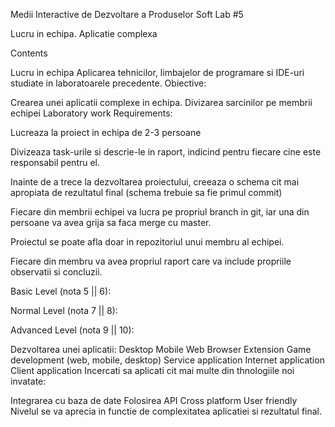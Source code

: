 Medii Interactive de Dezvoltare a Produselor Soft Lab #5

Lucru in echipa. Aplicatie complexa

Contents

Lucru in echipa
Aplicarea tehnicilor, limbajelor de programare si IDE-uri studiate in laboratoarele precedente.
Obiective:

Crearea unei aplicatii complexe in echipa.
Divizarea sarcinilor pe membrii echipei
Laboratory work Requirements:

Lucreaza la proiect in echipa de 2-3 persoane

Divizeaza task-urile si descrie-le in raport, indicind pentru fiecare cine este responsabil pentru el.

Inainte de a trece la dezvoltarea proiectului, creeaza o schema cit mai apropiata de rezultatul final (schema trebuie sa fie primul commit)

Fiecare din membrii echipei va lucra pe propriul branch in git, iar una din persoane va avea grija sa faca merge cu master.

Proiectul se poate afla doar in repozitoriul unui membru al echipei.

Fiecare din membru va avea propriul raport care va include propriile observatii si concluzii.

Basic Level (nota 5 || 6):

Normal Level (nota 7 || 8):

Advanced Level (nota 9 || 10):

Dezvoltarea unei aplicatii:
Desktop
Mobile
Web
Browser Extension
Game development (web, mobile, desktop)
Service application
Internet application
Client application
Incercati sa aplicati cit mai multe din thnologiile noi invatate:

Integrarea cu baza de date
Folosirea API
Cross platform
User friendly
Nivelul se va aprecia in functie de complexitatea aplicatiei si rezultatul final.